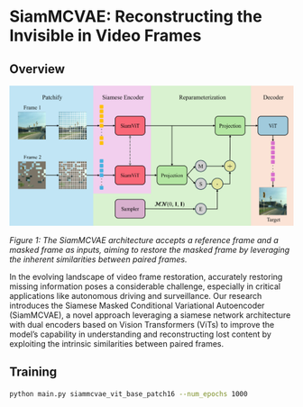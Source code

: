 # SiamMCVAE: Reconstructing the Invisible in Video Frames

## Overview
![SiamMCVAE Architecture](figs/siammcvae.png)

*Figure 1: The SiamMCVAE architecture accepts a reference frame and a masked frame as inputs, aiming to restore the masked frame by leveraging the inherent similarities between paired frames.*

In the evolving landscape of video frame restoration, accurately restoring missing information poses a considerable challenge, especially in critical applications like autonomous driving and surveillance. Our research introduces the Siamese Masked Conditional Variational Autoencoder (SiamMCVAE), a novel approach leveraging a siamese network architecture with dual encoders based on Vision Transformers (ViTs) to improve the model’s capability in understanding and reconstructing lost content by exploiting the intrinsic similarities between paired frames.

## Training
```bash
python main.py siammcvae_vit_base_patch16 --num_epochs 1000

